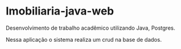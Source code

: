 # Imobiliaria-java-web
Desenvolvimento de trabalho acadêmico utilizando Java, Postgres.
<p> Nessa aplicação o sistema realiza um crud na base de dados.

